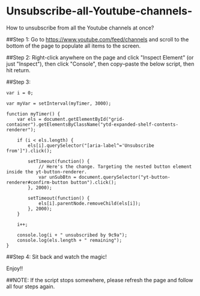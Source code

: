 # Unsubscribe-all-Youtube-channels-
How to unsubscribe from all the Youtube channels at once?

##Step 1:
Go to https://www.youtube.com/feed/channels and scroll to the bottom of the page to populate all items to the screen.

##Step 2:
Right-click anywhere on the page and click "Inspect Element" (or just "Inspect"), then click "Console", then copy–paste the below script, then hit return.

##Step 3:

```
var i = 0;

var myVar = setInterval(myTimer, 3000);

function myTimer() {
    var els = document.getElementById("grid-container").getElementsByClassName("ytd-expanded-shelf-contents-renderer");

    if (i < els.length) {
        els[i].querySelector("[aria-label^='Unsubscribe from']").click();

        setTimeout(function() {
            // Here's the change. Targeting the nested button element inside the yt-button-renderer.
            var unSubBtn = document.querySelector("yt-button-renderer#confirm-button button").click();
        }, 2000);

        setTimeout(function() {
            els[i].parentNode.removeChild(els[i]);
        }, 2000);
    }

    i++;

    console.log(i + " unsubscribed by 9c9a");
    console.log(els.length + " remaining");
}

```

##Step 4:
Sit back and watch the magic!

Enjoy!!

##NOTE: If the script stops somewhere, please refresh the page and follow all four steps again.
